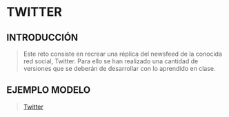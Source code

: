 # TWITTER
## INTRODUCCIÓN
>Este reto consiste en recrear una réplica del newsfeed de la conocida red social, Twitter.
Para ello se han realizado una cantidad de versiones que se deberán de desarrollar con lo aprendido en clase.

## EJEMPLO MODELO
> [Twitter](https://media.giphy.com/media/3ov9jP4RIGQCUQOScg/giphy.gif)
